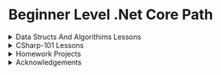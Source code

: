 # Beginner Level .Net Core Path

<details> 
<summary>Data Structs And Algorithims Lessons</summary>
 
* [Data structs and algorithims homeworks](https://github.com/ayhan-karaman/Beginner-Level-.Net-Core-Path/tree/main/DataStructsAndAlgorithims "Got to homework") 

</details>
<details>
<summary>CSharp-101 Lessons</summary>
    
*  [Variables and data types](https://github.com/ayhan-karaman/Beginner-Level-.Net-Core-Path/tree/main/CSharp-101/TypeConversions "Got to project") 
*  [Operators](https://github.com/ayhan-karaman/Beginner-Level-.Net-Core-Path/tree/main/CSharp-101/Operators "Got to project")  

*  [Type Conversions](https://github.com/ayhan-karaman/Beginner-Level-.Net-Core-Path/tree/main/CSharp-101/TypeConversions "Got to project") 

*  [Try Catch Finally and Logical Fallacies](https://github.com/ayhan-karaman/Beginner-Level-.Net-Core-Path/tree/main/CSharp-101/TryCatchFinallyAndLogicalFallacies "Got to project") 

*  [If-ElseIf-Ternary-If](https://github.com/ayhan-karaman/Beginner-Level-.Net-Core-Path/tree/main/CSharp-101/IfElseStructureAndTernaryIf "Got to project") 

*  [Switch Case](https://github.com/ayhan-karaman/Beginner-Level-.Net-Core-Path/tree/main/CSharp-101/SwitchCase "Got to project") 

*  [For Loop and Break Continue Statements](https://github.com/ayhan-karaman/Beginner-Level-.Net-Core-Path/tree/main/CSharp-101/ForLoopAndBreakContinue "Got to project") 

*  [While Foreach](https://github.com/ayhan-karaman/Beginner-Level-.Net-Core-Path/tree/main/CSharp-101/WhileAndForEach "Got to project")

*  [Array Declaration](https://github.com/ayhan-karaman/Beginner-Level-.Net-Core-Path/tree/main/CSharp-101/ArrayDeclaration "Got to project") 

*  [Array Class Methods](https://github.com/ayhan-karaman/Beginner-Level-.Net-Core-Path/tree/main/CSharp-101/ArrayClassMethods "Got to project") 

*  [Method Overloading](https://github.com/ayhan-karaman/Beginner-Level-.Net-Core-Path/tree/main/CSharp-101/MethodOverloading "Got to project") 

*  [Recursive and Extension Methods](https://github.com/ayhan-karaman/Beginner-Level-.Net-Core-Path/tree/main/CSharp-101/ExtensionAndRecursiveMethods "Got to project") 

*  [String Methods](https://github.com/ayhan-karaman/Beginner-Level-.Net-Core-Path/tree/main/CSharp-101/StringMethods "Got to project") 

*  [Datetime And Math Classes](https://github.com/ayhan-karaman/Beginner-Level-.Net-Core-Path/tree/main/CSharp-101/DateTimeAndMath "Got to project") 


*  [Generic Collections and List](https://github.com/ayhan-karaman/Beginner-Level-.Net-Core-Path/tree/main/CSharp-101/GenericCollectionsAndList "Got to project") 


*  [Array List](https://github.com/ayhan-karaman/Beginner-Level-.Net-Core-Path/tree/main/CSharp-101/ArrayList "Got to project") 




</details>

<details> 
<summary>Homework Projects</summary>

* CSharp-101 
    *  [Homework 1 - Algotrihm Questions](https://github.com/ayhan-karaman/Beginner-Level-.Net-Core-Path/tree/main/CSharp-101/Homework/AlgorithmQuestions-1 "Got to homework")  
    
    *  [Homework 2 - Collections Questions](https://github.com/ayhan-karaman/Beginner-Level-.Net-Core-Path/tree/main/CSharp-101/Homework/Collections "Got to homework")  

---

</details>


<details>
<summary>Acknowledgements</summary>

* Instructors
    * [Hakan Yalçınkaya]()
    * [Engin Deniz Alpman]()
    * [Zikriye Ürkmez Cengiz]()

* Program Providers
    * [Patika.dev](https://academy.patika.dev/ "Go to Patika.dev")
    * [Kodluyoruz](https://www.kodluyoruz.org/ "Go to Kodluyoruz")

</details>
